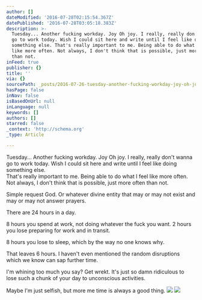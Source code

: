 ```yaml
---
author: []
dateModified: '2016-07-28T02:15:54.367Z'
datePublished: '2016-07-28T03:05:18.383Z'
description: >-
  Tuesday... Another fucking workday. Joy Oh joy. I really, really don't wanna
  go to work today. Wish I could sit here and write until I feel like doing
  something else. That's really important to me. Being able to do what I feel
  like more often. Not always, I don't think that is possible, just more often
  than not.
inFeed: true
publisher: {}
title: ''
via: {}
sourcePath: _posts/2016-07-26-tuesday-another-fucking-workday-joy-oh-joy-i-really-re.md
hasPage: false
inNav: false
isBasedOnUrl: null
inLanguage: null
keywords: []
authors: []
starred: false
_context: 'http://schema.org'
_type: Article

---
```

Tuesday... Another fucking workday. Joy Oh joy. I really, really don't wanna go to work today. Wish I could sit here and write until I feel like doing something else.   
That's really important to me. Being able to do what I feel like more often. Not always, I don't think that is possible, just more often than not.

Simple request God. Or whatever divine entity that may or may not exist and may or may not answer prayers.

There are 24 hours in a day.

8 hours you spend at work, not doing whatever the fuck you want. 2 hours you lose preparing for work and in transit.

8 hours you lose to sleep, which by the way no one knows why.

That leaves 6 hours. I haven't even mentioned the random disruptions which we know can sap further time.

I'm whining too much you say? Get wrekt. It's just so damn ridiculous to lose such a chunk of your day to unconscious activities.

Maybe I'm just selfish, but more me time is always a good thing.
![](https://the-grid-user-content.s3-us-west-2.amazonaws.com/75f176d8-fba0-4223-8cff-b933fe189a53.jpg)
![](https://the-grid-user-content.s3-us-west-2.amazonaws.com/6ae908af-d8fa-42a0-970b-ae2a8d452d8a.jpg)